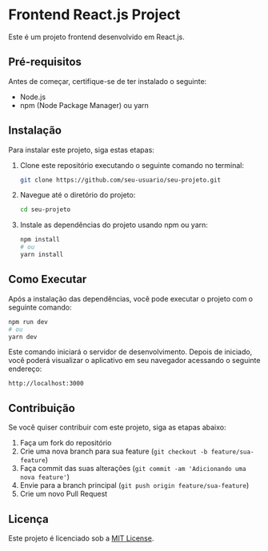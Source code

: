 # Frontend React.js Project

Este é um projeto frontend desenvolvido em React.js.

## Pré-requisitos

Antes de começar, certifique-se de ter instalado o seguinte:

- Node.js
- npm (Node Package Manager) ou yarn

## Instalação

Para instalar este projeto, siga estas etapas:

1. Clone este repositório executando o seguinte comando no terminal:

   ```sh
   git clone https://github.com/seu-usuario/seu-projeto.git
   ```

2. Navegue até o diretório do projeto:

   ```sh
   cd seu-projeto
   ```

3. Instale as dependências do projeto usando npm ou yarn:

   ```sh
   npm install
   # ou
   yarn install
   ```

## Como Executar

Após a instalação das dependências, você pode executar o projeto com o seguinte comando:

```sh
npm run dev
# ou
yarn dev
```

Este comando iniciará o servidor de desenvolvimento. Depois de iniciado, você poderá visualizar o aplicativo em seu navegador acessando o seguinte endereço:

```
http://localhost:3000
```

## Contribuição

Se você quiser contribuir com este projeto, siga as etapas abaixo:

1. Faça um fork do repositório
2. Crie uma nova branch para sua feature (`git checkout -b feature/sua-feature`)
3. Faça commit das suas alterações (`git commit -am 'Adicionando uma nova feature'`)
4. Envie para a branch principal (`git push origin feature/sua-feature`)
5. Crie um novo Pull Request

## Licença

Este projeto é licenciado sob a [MIT License](LICENSE).
